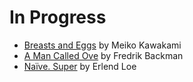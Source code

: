 # In Progress

* [Breasts and Eggs](https://www.goodreads.com/book/show/50736031-breasts-and-eggs) by Meiko Kawakami
* [A Man Called Ove](https://www.goodreads.com/book/show/18774964-a-man-called-ove) by Fredrik Backman
* [Naïve. Super](https://www.goodreads.com/book/show/604635.Na_ve_Super) by Erlend Loe
